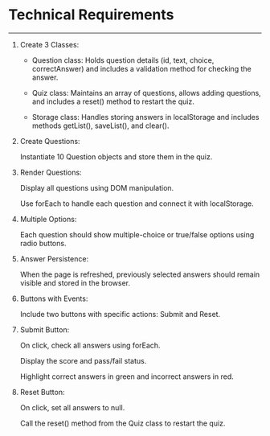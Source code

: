 # Technical Requirements

<hr> 

1. Create 3 Classes:

   * Question class: Holds question details (id, text, choice, correctAnswer) and includes a validation method for checking the answer.

   * Quiz class: Maintains an array of questions, allows adding questions, and includes a reset() method to restart the quiz.

   * Storage class: Handles storing answers in localStorage and includes methods getList(), saveList(), and clear().

2. Create Questions:

    Instantiate 10 Question objects and store them in the quiz.

3.  Render Questions:

    Display all questions using DOM manipulation.

    Use forEach to handle each question and connect it with localStorage.

4. Multiple Options:

    Each question should show multiple-choice or true/false options using radio buttons.

5. Answer Persistence:

    When the page is refreshed, previously selected answers should remain visible and stored in the browser.

6. Buttons with  Events:

    Include two buttons with specific actions: Submit and Reset.

7. Submit Button:

    On click, check all answers using forEach.

    Display the score and pass/fail status.

    Highlight correct answers in green and incorrect answers in red.
 8. Reset Button:

    On click, set all answers to null.

    Call the reset() method from the Quiz class to restart the quiz.